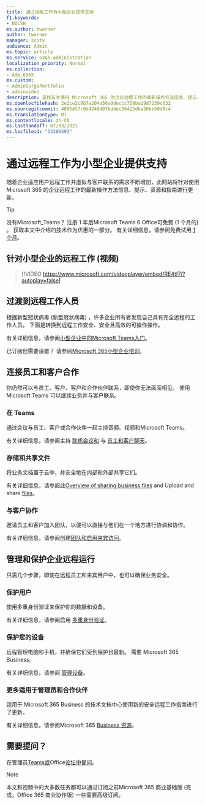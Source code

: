 ```yaml
---
title: 通过远程工作为小型企业提供支持
f1.keywords:
- NOCSH
ms.author: twerner
author: twerner
manager: scotv
audience: Admin
ms.topic: article
ms.service: o365-administration
localization_priority: Normal
ms.collection:
- Adm_O365
ms.custom:
- AdminSurgePortfolio
- adminvideo
description: 查找有关使用 Microsoft 365 的企业远程工作的最新操作方法信息、提示、资源和Microsoft 365。
ms.openlocfilehash: 2e2ce2c9b7e204a56a0deccc758ba19d7239c632
ms.sourcegitcommit: 4886457c0d4248407bddec56425dba50bb60d9c4
ms.translationtype: MT
ms.contentlocale: zh-CN
ms.lasthandoff: 07/03/2021
ms.locfileid: "53286593"
---
```

# <a name="empower-your-small-business-with-remote-work"></a>通过远程工作为小型企业提供支持

随着企业适应用户远程工作并虚拟与客户联系的需求不断增加，此网站将针对使用 Microsoft 365 的企业远程工作的最新操作方法信息、提示、资源和指南进行更新。

> [!TIP]
> 没有Microsoft_Teams？ 注册 1 年后Microsoft Teams 6 Office可免费 (1 个月的) 。 获取本文中介绍的技术作为优惠的一部分。 有关详细信息，请参阅免费试用 [1 个月](https://aka.ms/SMBTeamsOffer)。

## <a name="remote-work-for-your-small-business-video"></a>针对小型企业的远程工作 (视频) 

> [!VIDEO https://www.microsoft.com/videoplayer/embed/RE4tf7i?autoplay=false]

## <a name="transitioning-to-a-remote-workforce"></a>过渡到远程工作人员

根据新型冠状病毒 (新型冠状病毒) ，许多企业所有者发现自己具有完全远程的工作人员。 下面是转换到远程工作安全、安全且高效的可操作操作。

有关详细信息，请参阅[小型企业中的Microsoft Teams入门](../../business-video/get-started-teams-small-business.md)。

已订阅但需要设置？ 请参阅[Microsoft 365小型企业培训](../../business-video/index.yml)。

## <a name="connect-with-employees-and-customers"></a>连接员工和客户合作

你仍然可以与员工、客户、客户和合作伙伴联系，即使你无法面面相见。 使用 Microsoft Teams 可以继续业务并与客户联系。

### <a name="meet-up-in-teams"></a>在 Teams

通过会议与员工、客户或合作伙伴一起主持音频、视频和Microsoft Teams。

有关详细信息，请参阅主持 [联机会议和](../../business-video/start-and-pin-chats.md) 与 [员工和客户聊天](https://support.microsoft.com/office/chat-with-employees-and-customers-65748808-a403-462c-a6e1-b169e5bc6c92)。

### <a name="store-and-share-files"></a>存储和共享文件

将业务文档置于云中，并安全地在内部和外部共享它们。

有关详细信息，请参阅此[Overview of sharing business files](../../business-video/overview-file-sharing.md) and Upload and share [files](https://support.microsoft.com/office/upload-and-share-files-57b669db-678e-424e-b0a0-15d19215cb12)。

### <a name="collaborate-with-customers"></a>与客户协作

邀请员工和客户加入团队，以便可以直接与他们在一个地方进行协调和协作。

有关详细信息，请参阅创建[团队和](../../business-video/team-with-guests.md)[启用来宾访问](/MicrosoftTeams/guest-access)。

## <a name="manage-and-secure-your-business-to-run-remotely"></a>管理和保护企业远程运行

只需几个步骤，即使在远程员工和来宾用户中，也可以确保业务安全。

### <a name="secure-your-users"></a>保护用户

使用多重身份验证来保护你的数据和设备。

有关详细信息，请参阅启用 [多重身份验证](../../business-video/turn-on-mfa.md)。

### <a name="secure-your-devices"></a>保护您的设备

远程管理电脑和手机，并确保它们受到保护且最新。 需要 Microsoft 365 Business。

有关详细信息，请参阅 [管理设备](../../business-video/secure-win-10-pro-devices.md)。

### <a name="more-for-admins-and-partners"></a>更多适用于管理员和合作伙伴

适用于 Microsoft 365 Business 的技术文档中心使用新的安全远程工作指南进行了更新。

有关详细信息，请参阅Microsoft 365 [Business 资源](/microsoft-365/business)。

## <a name="need-to-ask-a-question"></a>需要提问？

在管理员[Teams或](https://answers.microsoft.com/msteams/forum)Office[论坛中提问](https://answers.microsoft.com)。

> [!NOTE]
> 本文和视频中的大多数任务都可以通过订阅之前Microsoft 365 商业基础版 (完成，Office 365 商业协作版) 一些需要高级订阅。
